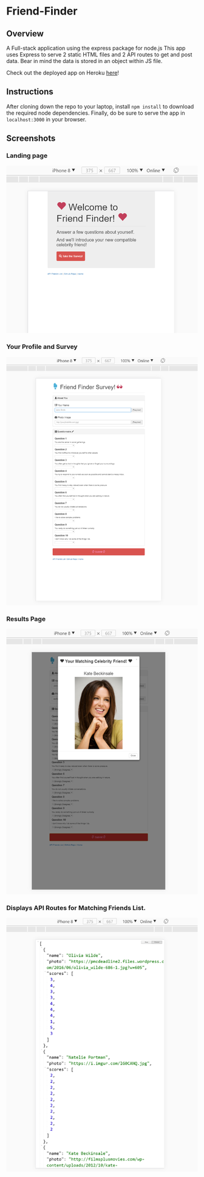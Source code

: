 # Friend-Finder

## Overview
A Full-stack application using the express package for node.js
This app uses Express to serve 2 static HTML files and 2 API routes to get and post data.
Bear in mind the data is stored in an object within JS file.

Check out the deployed app on Heroku [here](###https://friend-findr-app.herokuapp.com/)!

## Instructions
After cloning down the repo to your laptop, install `npm install` to download the required node dependencies.
Finally, do be sure to serve the app in `localhost:3000` in your browser.


## Screenshots

### Landing page
![Home Page](/screenshots/title.png)

### Your Profile and Survey
![Quiz Page](/screenshots/profile.png)

### Results Page
![Submit Button](/screenshots/result.png)

### Displays API Routes for Matching Friends List.
![API Page](/screenshots/API_list.png)
